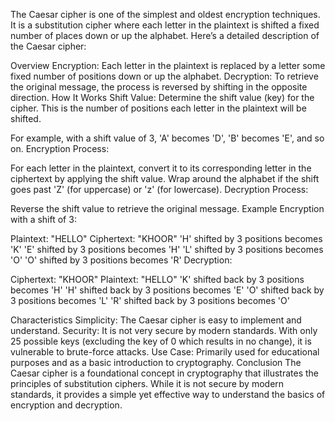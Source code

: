 The Caesar cipher is one of the simplest and oldest encryption techniques. It is a substitution cipher where each letter in the plaintext is shifted a fixed number of places down or up the alphabet. Here’s a detailed description of the Caesar cipher:

Overview
Encryption: Each letter in the plaintext is replaced by a letter some fixed number of positions down or up the alphabet.
Decryption: To retrieve the original message, the process is reversed by shifting in the opposite direction.
How It Works
Shift Value: Determine the shift value (key) for the cipher. This is the number of positions each letter in the plaintext will be shifted.

For example, with a shift value of 3, 'A' becomes 'D', 'B' becomes 'E', and so on.
Encryption Process:

For each letter in the plaintext, convert it to its corresponding letter in the ciphertext by applying the shift value.
Wrap around the alphabet if the shift goes past 'Z' (for uppercase) or 'z' (for lowercase).
Decryption Process:

Reverse the shift value to retrieve the original message.
Example
Encryption with a shift of 3:

Plaintext: "HELLO"
Ciphertext: "KHOOR"
'H' shifted by 3 positions becomes 'K'
'E' shifted by 3 positions becomes 'H'
'L' shifted by 3 positions becomes 'O'
'O' shifted by 3 positions becomes 'R'
Decryption:

Ciphertext: "KHOOR"
Plaintext: "HELLO"
'K' shifted back by 3 positions becomes 'H'
'H' shifted back by 3 positions becomes 'E'
'O' shifted back by 3 positions becomes 'L'
'R' shifted back by 3 positions becomes 'O'

Characteristics
Simplicity: The Caesar cipher is easy to implement and understand.
Security: It is not very secure by modern standards. With only 25 possible keys (excluding the key of 0 which results in no change), it is vulnerable to brute-force attacks.
Use Case: Primarily used for educational purposes and as a basic introduction to cryptography.
Conclusion
The Caesar cipher is a foundational concept in cryptography that illustrates the principles of substitution ciphers. While it is not secure by modern standards, it provides a simple yet effective way to understand the basics of encryption and decryption.
